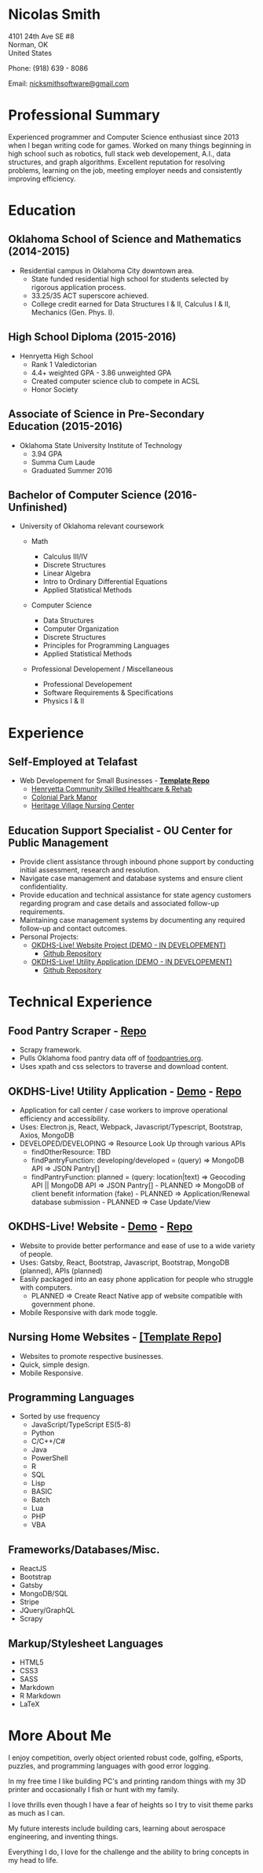 # **Nicolas Smith**
4101 24th Ave SE #8                   
Norman, OK                        
United States

Phone: (918) 639 - 8086

Email: nicksmithsoftware@gmail.com

# Professional Summary

Experienced programmer and Computer Science enthusiast since 2013 when I began writing code for games. Worked on many things beginning in high school such as robotics, full stack web developement, A.I., data structures, and graph algorithms. Excellent reputation for resolving problems, learning on the job, meeting employer needs and consistently improving efficiency.

# Education

## Oklahoma School of Science and Mathematics (2014-2015)
   - Residential campus in Oklahoma City downtown area.
        - State funded residential high school for students selected by rigorous application process.
        - 33.25/35 ACT superscore achieved.
        - College credit earned for Data Structures I & II, Calculus I & II, Mechanics (Gen. Phys. I).

## High School Diploma (2015-2016)
   - Henryetta High School 
        - Rank 1 Valedictorian
        - 4.4+ weighted GPA - 3.86 unweighted GPA
        - Created computer science club to compete in ACSL
        - Honor Society
    
## Associate of Science in Pre-Secondary Education (2015-2016)
   - Oklahoma State University Institute of Technology
        - 3.94 GPA
        - Summa Cum Laude
        - Graduated Summer 2016
    
## Bachelor of Computer Science (2016-Unfinished)
   - University of Oklahoma relevant coursework
       - Math
          - Calculus III/IV
          - Discrete Structures
          - Linear Algebra
          - Intro to Ordinary Differential Equations
          - Applied Statistical Methods
      
        - Computer Science
          - Data Structures
          - Computer Organization
          - Discrete Structures
          - Principles for Programming Languages
          - Applied Statistical Methods
      
        - Professional Developement / Miscellaneous
          - Professional Developement
          - Software Requirements & Specifications
          - Physics I & II

# Experience

## Self-Employed at Telafast
   -   Web Developement for Small Businesses - [**Template Repo**](https://github.com/NickSmithSoftware/telafast-hcshr-copy)
        - [Henryetta Community Skilled Healthcare & Rehab](https://henryettacommunityskilled.com)
        - [Colonial Park Manor](https://colonialparkmanor.com)
        - [Heritage Village Nursing Center](https://heritagevillagenursingcenter.com)

## Education Support Specialist - OU Center for Public Management
  - Provide client assistance through inbound phone support by conducting initial assessment, research and resolution.
  - Navigate case management and database systems and ensure client confidentiality.
  - Provide education and technical assistance for state agency customers regarding program and case details and associated follow-up requirements.
  - Maintaining case management systems by documenting any required follow-up and contact outcomes.
  - Personal Projects:
      - [OKDHS-Live! Website Project (DEMO - IN DEVELOPEMENT)](https://okdhslive.gatsbyjs.io)
         - [Github Repository](https://github.com/NickSmithSoftware/okdhs-live-gatsby-website)
      - [OKDHS-Live! Utility Application (DEMO - IN DEVELOPEMENT)](https://github.com/NickSmithSoftware/okdhs-live-util-app/raw/master/out/make/squirrel.windows/x64/okdhs-live-util-app-1.0.0%20Setup.exe)
         - [Github Repository](https://github.com/NickSmithSoftware/okdhs-live-util-app)

# Technical Experience

## Food Pantry Scraper - [Repo](https://github.com/NickSmithSoftware/food-pantry-scraper)
   - Scrapy framework.
   - Pulls Oklahoma food pantry data off of [foodpantries.org](https://foodpantries.org).
   - Uses xpath and css selectors to traverse and download content.

## OKDHS-Live! Utility Application - [Demo](https://github.com/NickSmithSoftware/okdhs-live-util-app/raw/master/out/make/squirrel.windows/x64/okdhs-live-util-app-1.0.0%20Setup.exe) - [Repo](https://github.com/NickSmithSoftware/okdhs-live-util-app)
   - Application for call center / case workers to improve operational efficiency and accessibility.
   - Uses: Electron.js, React, Webpack, Javascript/Typescript, Bootstrap, Axios, MongoDB
   - DEVELOPED/DEVELOPING => Resource Look Up through various APIs
        - findOtherResource: TBD
        - findPantryFunction: developing/developed = (query) => MongoDB API => JSON Pantry[]
        - findPantryFunction: planned = (query: location|text) => Geocoding API || MongoDB API => JSON Pantry[]
    - PLANNED => MongoDB of client benefit information (fake)
    - PLANNED => Application/Renewal database submission
    - PLANNED => Case Update/View

## OKDHS-Live! Website - [Demo](https://okdhslive.gatsbyjs.io) - [Repo](https://github.com/NickSmithSoftware/okdhs-live-gatsby-website)
   - Website to provide better performance and ease of use to a wide variety of people.
   - Uses: Gatsby, React, Bootstrap, Javascript, Bootstrap, MongoDB (planned), APIs (planned)
   - Easily packaged into an easy phone application for people who struggle with computers.
        - PLANNED => Create React Native app of website compatible with government phone.
   - Mobile Responsive with dark mode toggle.

## Nursing Home Websites - [[Template Repo]](https://github.com/NickSmithSoftware/telafast-hcshr-copy)
   - Websites to promote respective businesses.
   - Quick, simple design.
   - Mobile Responsive.

## Programming Languages 
   - Sorted by use frequency
      -   JavaScript/TypeScript ES(5-8)
      -   Python
      -   C/C++/C#
      -   Java
      -   PowerShell
      -   R
      -   SQL
      -   Lisp
      -   BASIC
      -   Batch
      -   Lua
      -   PHP
      -   VBA

## Frameworks/Databases/Misc.
-   ReactJS
-   Bootstrap
-   Gatsby
-   MongoDB/SQL
-   Stripe
-   JQuery/GraphQL
-   Scrapy

## Markup/Stylesheet Languages
-   HTML5
-   CSS3
-   SASS
-   Markdown
-   R Markdown
-   LaTeX

# More About Me

I enjoy competition, overly object oriented robust code, golfing, eSports, puzzles, and programming languages with good error logging.

In my free time I like building PC's and printing random things with my 3D printer and occasionally I fish or hunt with my family.

I love thrills even though I have a fear of heights so I try to visit theme parks as much as I can.

My future interests include building cars, learning about aerospace engineering, and inventing things.

Everything I do, I love for the challenge and the ability to bring concepts in my head to life.
